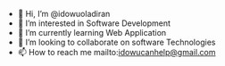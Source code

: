 - 👋 Hi, I’m @idowuoladiran
- 👀 I’m interested in Software Development
- 🌱 I’m currently learning Web Application 
- 💞️ I’m looking to collaborate on software Technologies
- 📫 How to reach me mailto:idowucanhelp@gmail.com

<!---
idowuoladiran/idowuoladiran is a ✨ special ✨ repository because its `README.md` (this file) appears on your GitHub profile.
You can click the Preview link to take a look at your changes.
--->
